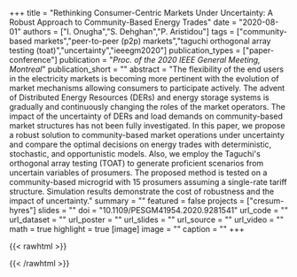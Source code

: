 +++
title = "Rethinking Consumer-Centric Markets Under Uncertainty: A Robust Approach to Community-Based Energy Trades"
date = "2020-08-01"
authors = ["I. Onugha","S. Dehghan","P. Aristidou"]
tags = ["community-based markets","peer-to-peer (p2p) markets","taguchi orthogonal array testing (toat)","uncertainty","ieeegm2020"]
publication_types = ["paper-conference"]
publication = "_Proc. of the 2020 IEEE General Meeting, Montreal_"
publication_short = ""
abstract = "The flexibility of the end users in the electricity markets is becoming more pertinent with the evolution of market mechanisms allowing consumers to participate actively. The advent of Distributed Energy Resources (DERs) and energy storage systems is gradually and continuously changing the roles of the market operators. The impact of the uncertainty of DERs and load demands on community-based market structures has not been fully investigated. In this paper, we propose a robust solution to community-based market operations under uncertainty and compare the optimal decisions on energy trades with deterministic, stochastic, and opportunistic models. Also, we employ the Taguchi's orthogonal array testing (TOAT) to generate proficient scenarios from uncertain variables of prosumers. The proposed method is tested on a community-based microgrid  with 15 prosumers assuming a single-rate tariff structure. Simulation results demonstrate the cost of robustness and the impact of uncertainty."
summary = ""
featured = false
projects = ["cresum-hyres"]
slides = ""
doi = "10.1109/PESGM41954.2020.9281541"
url_code = ""
url_dataset = ""
url_poster = ""
url_slides = ""
url_source = ""
url_video = ""
math = true
highlight = true
[image]
image = ""
caption = ""
+++

{{< rawhtml >}}
<div data-badge-details="right" data-badge-type="medium-donut" data-doi="10.1109/PESGM41954.2020.9281541" data-hide-no-mentions="true" class="altmetric-embed"></div>
{{< /rawhtml >}}
